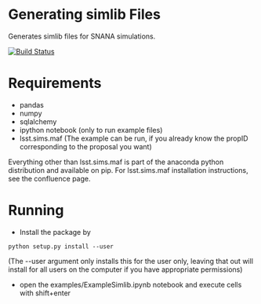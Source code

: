 # Generating simlib Files

Generates simlib files for SNANA simulations.

[![Build Status](https://travis-ci.org/rbiswas4/OpSimSummary.svg?branch=master)](https://travis-ci.org/rbiswas4/OpSimSummary)
# Requirements

- pandas 
- numpy
- sqlalchemy
- ipython notebook (only to run example files)
- lsst.sims.maf (The example can be run, if you already know the propID corresponding to the proposal you want) 

Everything other than lsst.sims.maf is part of the anaconda python distribution and available on pip. For lsst.sims.maf installation instructions, see the confluence page. 
# Running
- Install the package by 

```
python setup.py install --user
```


(The --user argument only installs this for the user only, leaving that out will install for all users on the computer if you have appropriate permissions) 

- open the examples/ExampleSimlib.ipynb notebook and execute cells with shift+enter

